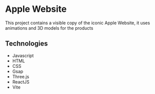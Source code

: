 # Apple Website

This project contains a visible copy of the iconic Apple Website, it uses animations and 3D models for the products

## Technologies
- Javascript
- HTML
- CSS
- Gsap
- Three.js
- ReactJS
- Vite

